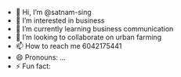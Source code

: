 - 👋 Hi, I’m @satnam-sing
- 👀 I’m interested in  business
- 🌱 I’m currently learning business communication
- 💞️ I’m looking to collaborate on urban farming 
- 📫 How to reach me 6042175441
- 😄 Pronouns: ...
- ⚡ Fun fact: 

<!---
satnam-sing/satnam-sing is a ✨ special ✨ repository because its `README.md` (this file) appears on your GitHub profile.
You can click the Preview link to take a look at your changes.
--->
